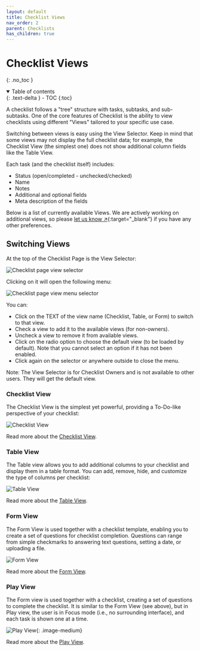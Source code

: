 ```yaml
---
layout: default
title: Checklist Views
nav_order: 2
parent: Checklists
has_children: true
---
```


# Checklist Views

{: .no_toc }

<details open markdown="block">
  <summary>
    Table of contents
  </summary>
  {: .text-delta }
- TOC
{:toc}
</details>

A checklist follows a "tree" structure with tasks, subtasks, and sub-subtasks. One of the core features of Checklist is the ability to view checklists using different "Views" tailored to your specific use case.

Switching between views is easy using the View Selector. Keep in mind that some views may not display the full checklist data; for example, the Checklist View (the simplest one) does not show additional column fields like the Table View.

Each task (and the checklist itself) includes:

- Status (open/completed - unchecked/checked)
- Name
- Notes
- Additional and optional fields
- Meta description of the fields

Below is a list of currently available Views. We are actively working on additional views, so please [let us know ↗](https://checklist.com/feedback){:target="\_blank"} if you have any other preferences.

## Switching Views

At the top of the Checklist Page is the View Selector:

![Checklist page view selector](/assets/images/checklists/checklist-page-view-selector.png)

Clicking on it will open the following menu:

![Checklist page view menu selector](/assets/images/checklists/checklists-view-selector-open.png)

You can:

- Click on the TEXT of the view name (Checklist, Table, or Form) to switch to that view.
- Check a view to add it to the available views (for non-owners).
- Uncheck a view to remove it from available views.
- Click on the radio option to choose the default view (to be loaded by default). Note that you cannot select an option if it has not been enabled.
- Click again on the selector or anywhere outside to close the menu.

Note: The View Selector is for Checklist Owners and is not available to other users. They will get the default view.

### Checklist View

The Checklist View is the simplest yet powerful, providing a To-Do-like perspective of your checklist:

![Checklist View](/assets/images/checklists/checklist-checklist-view.png)

Read more about the [Checklist View](/checklists/checklist-view/).

### Table View

The Table view allows you to add additional columns to your checklist and display them in a table format. You can add, remove, hide, and customize the type of columns per checklist:

![Table View](/assets/images/checklists/checklist-table-view.png)

Read more about the [Table View](/checklists/table-view/).

### Form View

The Form View is used together with a checklist template, enabling you to create a set of questions for checklist completion. Questions can range from simple checkmarks to answering text questions, setting a date, or uploading a file.

![Form View](/assets/images/checklists/checklist-form-view.png)

Read more about the [Form View](/checklists/form-view/).

### Play View

The Form view is used together with a checklist, creating a set of questions to complete the checklist. It is similar to the Form View (see above), but in Play view, the user is in Focus mode (i.e., no surrounding interface), and each task is shown one at a time.

![Play View](/assets/images/views/play-view2.gif){: .image-medium}

Read more about the [Play View](/checklists/play-view/).
